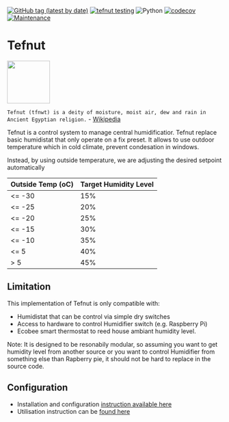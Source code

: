[![GitHub tag (latest by date)](https://img.shields.io/github/v/tag/marcolivierarsenault/tefnut?label=latest%20version)](https://github.com/marcolivierarsenault/tefnut/tags) [![tefnut testing](https://github.com/marcolivierarsenault/tefnut/actions/workflows/python-app.yml/badge.svg?branch=main)](https://github.com/marcolivierarsenault/tefnut/actions/workflows/python-app.yml) ![Python](https://img.shields.io/badge/python-3.11-blue) [![codecov](https://codecov.io/gh/marcolivierarsenault/tefnut/branch/main/graph/badge.svg?token=WCYXQXQVO3)](https://codecov.io/gh/marcolivierarsenault/tefnut) [![Maintenance](https://img.shields.io/badge/Maintained%3F-yes-green.svg)](https://github.com/marcolivierarsenault/tefnut/graphs/commit-activity)

# Tefnut

<img src='https://upload.wikimedia.org/wikipedia/commons/thumb/e/e1/Shu_with_feather.svg/640px-Shu_with_feather.svg.png' width='100'>

`Tefnut (tfnwt) is a deity of moisture, moist air, dew and rain in Ancient Egyptian religion.` - [Wikipedia](https://en.wikipedia.org/wiki/Tefnut)

Tefnut is a control system to manage central humidificatior. Tefnut replace basic humidistat that only operate on a fix preset. It allows to use outdoor temperature which in cold climate, prevent condesation in windows.

Instead, by using outside temperature, we are adjusting the desired setpoint automatically

| Outside Temp (oC) | Target Humidity Level |
| ----------------- | --------------------- |
| <= -30            | 15%                   |
| <= -25            | 20%                   |
| <= -20            | 25%                   |
| <= -15            | 30%                   |
| <= -10            | 35%                   |
| <= 5              | 40%                   |
| > 5               | 45%                   |

## Limitation

This implementation of Tefnut is only compatible with:

- Humidistat that can be control via simple dry switches
- Access to hardware to control Humidifier switch (e.g. Raspberry Pi)
- Ecobee smart thermostat to reed house ambiant humidity level.

Note: It is designed to be resonabily modular, so assuming you want to get humidity level from another source or you want to control Humidifier from something else than Rapberry pie, it should not be hard to replace in the source code.

## Configuration

- Installation and configuration [instruction available here](https://github.com/marcolivierarsenault/tefnut/wiki/Installation)
- Utilisation instruction can be [found here](https://github.com/marcolivierarsenault/tefnut/wiki/Usage)
